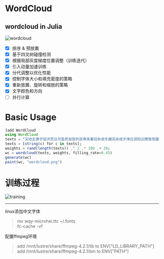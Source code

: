 # WordCloud
wordcloud in Julia
---
![wordcloud](res/guxiang.png)

* [x] 排序 & 预放置
* [x] 基于四叉树碰撞检测
* [x] 根据局部灰度梯度位置调整（训练迭代）
* [x] 引入动量加速训练
* [x] 分代调整以优化性能
* [x] 控制字体大小和填充密度的策略
* [x] 重新放置、旋转和缩放的策略
* [x] 文字颜色和方向
* [ ] 并行计算

# Basic Usage 
```julia
]add WordCloud
using WordCloud
texts = "天地玄黄宇宙洪荒日月盈昃辰宿列张寒来暑往秋收冬藏闰余成岁律吕调阳云腾致雨露结为霜金生丽水玉出昆冈剑号巨阙珠称夜光果珍李柰菜重芥姜海咸河淡鳞潜羽翔龙师火帝鸟官人皇始制文字乃服衣裳推位让国有虞陶唐吊民伐罪周发殷汤坐朝问道垂拱平章"
texts = [string(c) for c in texts];
weights = rand(length(texts)) .^ 2 .* 100 .+ 30;
wc = wordcloud(texts, weights, filling_rate=0.45)
generate(wc)
paint(wc, "wordcloud.png")
```

# 训练过程
![training](res/training.gif)
***
linux添加中文字体  
> mv wqy-microhei.ttc ~/.fonts  
> fc-cache -vf  

配置ffmpeg环境
> add /mnt/lustre/share/ffmpeg-4.2.1/lib to ENV["LD_LIBRARY_PATH"]  
> add /mnt/lustre/share/ffmpeg-4.2.1/bin to ENV["PATH"]  